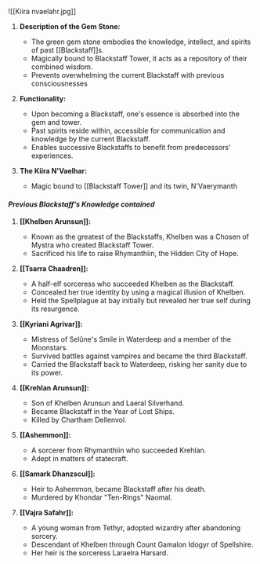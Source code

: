 ![[Kiira nvaelahr.jpg]]
1. **Description of the Gem Stone:**
   - The green gem stone embodies the knowledge, intellect, and spirits of past [[Blackstaff]]s.
   - Magically bound to Blackstaff Tower, it acts as a repository of their combined wisdom.
   - Prevents overwhelming the current Blackstaff with previous consciousnesses

2. **Functionality:**
   - Upon becoming a Blackstaff, one's essence is absorbed into the gem and tower.
   - Past spirits reside within, accessible for communication and knowledge by the current Blackstaff.
   - Enables successive Blackstaffs to benefit from predecessors' experiences.

4. **The Kiira N'Vaelhar:**

   - Magic bound to [[Blackstaff Tower]] and its twin, N'Vaerymanth

#### ***Previous Blackstaff's Knowledge contained***
1. **[[Khelben Arunsun]]:**
   - Known as the greatest of the Blackstaffs, Khelben was a Chosen of Mystra who created Blackstaff Tower.
   - Sacrificed his life to raise Rhymanthiin, the Hidden City of Hope.
   
2. **[[Tsarra Chaadren]]:**
   - A half-elf sorceress who succeeded Khelben as the Blackstaff.
   - Concealed her true identity by using a magical illusion of Khelben.
   - Held the Spellplague at bay initially but revealed her true self during its resurgence.
   
3. **[[Kyriani Agrivar]]:**
   - Mistress of Selûne's Smile in Waterdeep and a member of the Moonstars.
   - Survived battles against vampires and became the third Blackstaff.
   - Carried the Blackstaff back to Waterdeep, risking her sanity due to its power.
   
4. **[[Krehlan Arunsun]]:**
   - Son of Khelben Arunsun and Laeral Silverhand.
   - Became Blackstaff in the Year of Lost Ships.
   - Killed by Chartham Dellenvol.
   
5. **[[Ashemmon]]:**
   - A sorcerer from Rhymanthiin who succeeded Krehlan.
   - Adept in matters of statecraft.
   
6. **[[Samark Dhanzscul]]:**
   - Heir to Ashemmon, became Blackstaff after his death.
   - Murdered by Khondar "Ten-Rings" Naomal.
   
7. **[[Vajra Safahr]]:**
   - A young woman from Tethyr, adopted wizardry after abandoning sorcery.
   - Descendant of Khelben through Count Gamalon Idogyr of Spellshire.
   - Her heir is the sorceress Laraelra Harsard.